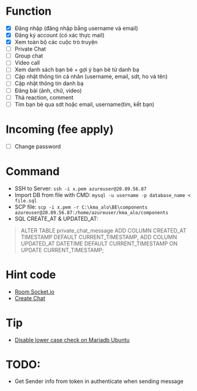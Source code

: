 # Function  
- [x] Đăng nhập (đăng nhập bằng username và email)
- [x] Đăng ký account (có xác thực mail)
- [x] Xem toàn bộ các cuộc trò truyện
- [ ] Private Chat
- [ ] Group chat
- [ ] Video call
- [ ] Xem danh sách bạn bè + gợi ý bạn bè từ danh bạ
- [ ] Cập nhật thông tin cá nhân (username, email, sdt, ho  và tên)
- [ ] Cập nhật thông tin danh bạ
- [ ] Đăng bài (ảnh, chữ, video)
- [ ] Thả reaction, comment
- [ ] Tìm bạn bè qua sdt hoặc email, username(tìm, kết bạn)

# Incoming (fee apply)
 - [ ] Change password

# Command
- SSH to Server: `ssh -i x.pem azureuser@20.89.56.87`
- Import DB from file with CMD: `mysql -u username -p database_name < file.sql`
- SCP file: `scp -i x.pem -r C:\kma_alo\BE\components azureuser@20.89.56.87:/home/azureuser/kma_alo/components`
- SQL CREATE_AT & UPDATED_AT: 
> ALTER TABLE private_chat_message
  ADD COLUMN CREATED_AT TIMESTAMP DEFAULT CURRENT_TIMESTAMP,
  ADD COLUMN UPDATED_AT DATETIME DEFAULT CURRENT_TIMESTAMP ON UPDATE CURRENT_TIMESTAMP;
# Hint code
- [Room Socket.io](https://stackoverflow.com/questions/13143945/dynamic-namespaces-socket-io)
- [Create Chat](https://stackoverflow.com/questions/24100218/socket-io-send-packet-to-sender-only)

# Tip 
- [Disable lower case check on Mariadb Ubuntu](https://stackoverflow.com/questions/55025847/how-to-set-lower-case-table-names-1-on-ubuntu-18-04-mariadb-mysql-5-7)

# TODO:  
- Get Sender info from token in authenticate when sending message
